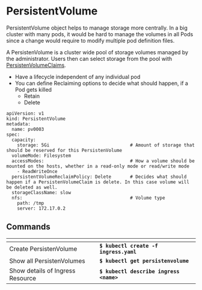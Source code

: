 # PersistentVolume

PersistentVolume object helps to manage storage more centrally. In a big cluster with many pods, it would be hard to manage the volumes in all Pods since a change would require to modify multiple pod definition files.

A PersistenVolume is a cluster wide pool of storage volumes managed by the administrator. Users then can select storage from the pool with [PersistenVolumeClaims](persistentvolumeclaim.md).

* Have a lifecycle independent of any individual pod
* You can define Reclaiming options to decide what should happen, if a Pod gets killed
  * Retain
  * Delete

```
apiVersion: v1
kind: PersistentVolume
metadata:
  name: pv0003
spec:
  capacity:
    storage: 5Gi                              # Amount of storage that should be reserved for this PersistenVolume
  volumeMode: Filesystem
  accessModes:                                # How a volume should be mounted on the hosts, whether in a read-only mode or read/write mode
    - ReadWriteOnce
  persistentVolumeReclaimPolicy: Delete       # Decides what should happen if a PersistenVolumeClaim is delete. In this case volume will be deleted as well.
  storageClassName: slow
  nfs:                                        # Volume type
    path: /tmp
    server: 172.17.0.2
```

## Commands

<table data-header-hidden><thead><tr><th width="224"></th><th></th></tr></thead><tbody><tr><td>Create PersistenVolume </td><td><strong><code>$ kubectl create -f ingress.yaml</code></strong></td></tr><tr><td>Show all PersistenVolumes</td><td><strong><code>$ kubectl get persistenvolume</code></strong></td></tr><tr><td>Show details of Ingress Resource</td><td><strong><code>$ kubectl describe ingress &#x3C;name></code></strong></td></tr></tbody></table>
